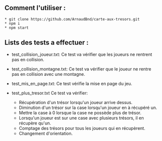 ## Comment l'utiliser :
```console
* git clone https://github.com/ArnaudBnd/carte-aux-tresors.git
* npm i
* npm start
```

## Lists des tests a effectuer :

* test_collision_joueur.txt:
Ce test va vérifier que les joueurs ne rentrent pas en collision.

* test_collision_montagne.txt:
Ce test va vérifier que le joueur ne rentre pas en collision avec une montagne.

* test_mis_en_page.txt:
Ce test vérifie la mise en page du jeu.

* test_plus_tresor.txt
Ce test va vérifier:
	- Récupération d'un trésor lorsqu'un joueur arrive dessus.
	- Diminution d'un trésor sur la case lorsqu'un joueur en à récupéré un.
	- Mettre la case à 0 lorsque la case ne possède plus de trésor.
	- Lorsqu'un joueur est sur une case avec plusieurs trésors, il en récupère qu'un.
	- Comptage des trésors pour tous les joueurs qui en récupèrent.
	- Changement d'orientation.